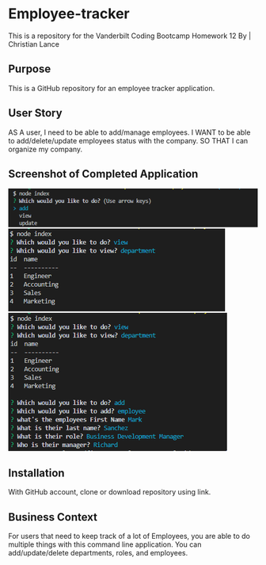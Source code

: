 # Employee-tracker
This is a repository for the Vanderbilt Coding Bootcamp Homework 12
By | Christian Lance


## Purpose
This is a GitHub repository for an employee tracker application. 


## User Story
AS A user, I need to be able to add/manage employees.
I WANT to be able to add/delete/update employees status with the company.
SO THAT I can organize my company.


## Screenshot of Completed Application

![Employee Tracker Demo](/images/image1.png)
![Employee Tracker Demo](/images/image2.png)
![Employee Tracker Demo](/images/image3.png)



## Installation

With GitHub account, clone or download repository using link. 


## Business Context
For users that need to keep track of a lot of Employees, you are able to do multiple things with this
command line application. You can add/update/delete departments, roles, and employees.